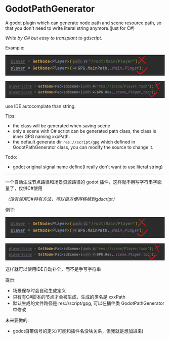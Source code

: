 # GodotPathGenerator
A godot plugin which can generate node path and scene resource path, so that you don't need to write literal string anymore.(just for C#)  

*Write by C# but easy to transplant to gdscript.*

Example:

![example](https://raw.githubusercontent.com/LiXin-Link/lixin-link.github.io/main/picture/gpgExample.png)

![example2](https://raw.githubusercontent.com/LiXin-Link/lixin-link.github.io/main/picture/gpgResExample.png)

use IDE autocomplate than string.

Tips:
* the class will be generated when saving scene
* only a scene with C# script can be generated path class, the class is inner GPG naming xxxPath.
* the default generate dir `res://script/gpg` which defined in GodotPathGenerator class, you can modify the source to change it.

Todo:
* godot original signal name define(I really don't want to use literal string)

---

一个自动生成节点路径和场景资源路径的 godot 插件，这样就不用写字符串字面量了，仅供C#使用

*（没有使用C#特有方法，可以很方便得移植到gdscript）*

例子:

![example](https://raw.githubusercontent.com/LiXin-Link/lixin-link.github.io/main/picture/gpgExample.png)

![example2](https://raw.githubusercontent.com/LiXin-Link/lixin-link.github.io/main/picture/gpgResExample.png)

这样就可以使用IDE自动补全，而不是手写字符串

提示:
* 场景保存时会自动生成定义
* 只有有C#脚本的节点才会被生成，生成的类名是 xxxPath
* 默认生成的文件路径是 res://script/gpg, 可以在插件类 GodotPathGenerator 中修改

未来要做的:
* godot自带信号的定义(可能和插件名没啥关系，但我就是想加进来)
